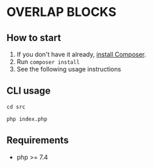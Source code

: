 # OVERLAP BLOCKS

## How to start

1. If you don't have it already, [install Composer](https://getcomposer.org/download/).
2. Run `composer install`
3. See the following usage instructions

## CLI usage
`cd src`

`php index.php`

## Requirements
- php >= 7.4